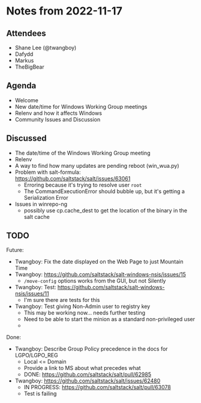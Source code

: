 # Notes from 2022-11-17

## Attendees
- Shane Lee (@twangboy)
- Dafydd
- Markus
- TheBigBear

## Agenda
- Welcome
- New date/time for Windows Working Group meetings
- Relenv and how it affects Windows
- Community Issues and Discussion

## Discussed
- The date/time of the Windows Working Group meeting
- Relenv
- A way to find how many updates are pending reboot (win_wua.py)
- Problem with salt-formula: https://github.com/saltstack/salt/issues/63061
  - Erroring because it's trying to resolve user `root`
  - The CommandExecutionError should bubble up, but it's getting a Serialization Error
- Issues in winrepo-ng
  - possibly use cp.cache_dest to get the location of the binary in the salt cache

## TODO
Future:
- Twangboy: Fix the date displayed on the Web Page to just Mountain Time
- Twangboy: https://github.com/saltstack/salt-windows-nsis/issues/15
  - `/move-config` options works from the GUI, but not Silently
- Twangboy: Test: https://github.com/saltstack/salt-windows-nsis/issues/11
  - I'm sure there are tests for this
- Twangboy: Test giving Non-Admin user to registry key
  - This may be working now... needs further testing
  - Need to be able to start the minion as a standard non-privileged user
  - 
Done:
- Twangboy: Describe Group Policy precedence in the docs for LGPO/LGPO_REG
  - Local <= Domain
  - Provide a link to MS about what precedes what
  - DONE: https://github.com/saltstack/salt/pull/62985
- Twangboy: https://github.com/saltstack/salt/issues/62480
  - IN PROGRESS: https://github.com/saltstack/salt/pull/63078
  - Test is failing

